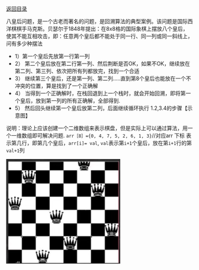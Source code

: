 <meta name="viewport" content="width=device-width, initial-scale=1.0, viewport-fit=cover">

[返回目录](Home.md)

八皇后问题，是一个古老而著名的问题，是回溯算法的典型案例。该问题是国际西洋棋棋手马克斯。贝瑟尔于1848年提出：在8x8格的国际象棋上摆放八个皇后，使其不能互相攻击，即：任意两个皇后都不能处于同一行、同一列或同一斜线上，问有多少种摆法  

- 1）第一个皇后先放第一行第一列
- 2） 第二个皇后放在第二行第一列、然后荆断是否OK，如果不OK，继续放在第二列、第三列、依次把所有列都放完，找到一个合适
- 3） 继续第三个皇后，还是第一列、第二列.....直到第8个皇后也能放在一个不冲突的位置，算是找到了一个正确解
- 4） 当得到一个正确解时，在栈回退到上一个栈时，就会开始回溯，即将第一个皇后，放到第一列的所有正确解，全部得到.
- 5） 然后回头继续第一个皇后放第二列，后面继续循环执行 1.2,3.4的步骤【示意图】

说明：理论上应该创建一个二维数组来表示棋盘，但是实际上可以通过算法，用一个一维数组即可解决问题. `arr［8］={0, 4, 7, 5, 2, 6, 1, 3}`//对应arr 下标 表示第几行，即第几个皇后，`arr[i]= val`, `val`表示第`i+1`个皇后，放在第`i+1`行的第`val+1`列

![alt text](https://raw.githubusercontent.com/Stolorzs/Picgo/master/bahuanghou.png)

